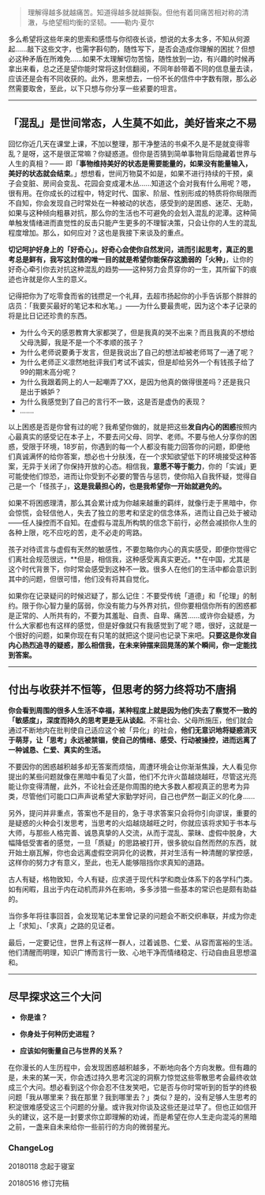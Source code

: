 > 理解得越多就越痛苦。知道得越多就越撕裂。但他有着同痛苦相对称的清澈，与绝望相均衡的坚韧。——勒内·夏尔

多么希望将这些年来的思索和感悟与你彻夜长谈，想说的太多太多，不知从何源起......敲下这些文字，也需字斟句酌，随性写下，是否会造成你理解的困扰？但想必这种矛盾在所难免......如果不太理解切勿苦恼，随性放到一边，有兴趣的时候再拿出来看，总之还是望你能时常将这封信翻阅，不同年龄带着不同的信息量去读，应该还是会有不同收获的。此外，思来想去，一份不长的信件中字数有限，那么必然需要取舍，至此，以下只想与你分享一些紧要的坦言。

---

## 「混乱」是世间常态，人生莫不如此，美好皆来之不易

回忆你近几天在课堂上课，不加以整理，那干净整洁的书桌不久是不是就变得零乱？是呀，这不是很正常嘛？你疑惑道。但你是否猜到简单事物背后隐藏着世界与人生的真相？—— 即「**事物维持美好的状态是需要能量的，如果没有能量输入，美好的状态就会结束**。」想想看，世间万物莫不如是，如果不进行持续的干预，桌子会变脏、房间会变乱、花园会变成灌木丛......知道这个会对我有什么用呢？嗯，很有用。在你成长的过程中，特定时代、国家、阶层、性别形成的特质将你局限而不自知，你会发现自己时常处在一种被动的状态，感受到的是困惑、迷茫、无助，如果与这种倾向粗暴对抗，那么你的生活也不可避免的会划入混乱的泥潭。这种简单触发情绪进而直觉性的反击只能产生更多的不理智决策，只会让你的人生的混乱程度增加。那么，如何应对？这也是我接下来谈及的重点。

**切记呵护好身上的「好奇心」。好奇心会使你自然发问，进而引起思考，真正的思考总是鲜有，我写这封信的唯一目的就是希望你能保存这脆弱的「火种」**，让你的好奇心牵引你去对抗这种混乱的趋势——这种努力会贯穿你的一生，其所留下的痕迹也许就是你人生的意义。

记得把你为了吃零食而省的钱攒足一个礼拜，去超市扬起你的小手告诉那个胖胖的店员：「我要买最好的笔记本和水笔。」——为什么要最贵呢，因为这个本子记录的将是比日记还珍贵的东西。

- 为什么今天的感恩教育大家都哭了，但是我真的哭不出来？而且我真的不想给父母洗脚，我是不是一个不孝顺的孩子？
- 为什么老师说要勇于发言，但是我说出了自己的想法却被老师骂了一通了呢？
- 为什么老师正义凛然地批评我们考试不诚实，但是却给另外一个有钱孩子给了99的期末高分呢？
- 为什么我跟着网上的人一起嘲弄了XX，是因为他真的做得很差吗？还是我只是出于嫉妒？
- 为什么我感觉到了自己的言行不一致，这是否是虚伪的表现？
- .......

以上困惑是否是你曾有过的呢？我希望你做的，就是把这些**发自内心的困惑**按照内心最真实的感受记在本子上，不要去问父母、同学、老师。不要与他人分享你的困惑，受限于环境，18岁前，你遇到的每一个人都没有能力回答你的问题，即便他们真诚满怀的给你答案，想必也十分肤浅，在一个求知欲望低下的环境接受这种答案，无异于关闭了你保持开放的心态。相信我，**意愿不等于能力**，你的「实诚」更可能使他们惊恐，进而让你受到不必要的警告与惩罚，使你陷入自我怀疑，觉得自己是一个「怪孩子」，**这是我最担心的，也是我希望你一开始就避免的。**

如果不将困惑理清，那么其会累计成为你越来越重的羁绊，就像行走于黑暗中，你会惊慌，会轻信他人，失去了独立的思考和坚定的信念体系，进而让自己处于被动——任人操控而不自知。在虚假与混乱所构筑的信念下前行，必然会减损你人生的各种上限，吃不应吃的苦，走不必走的弯路。

孩子对待谎言与虚假有天然的敏感性，不要忽略你内心的真实感受，即便你觉得它们离社会规范很远，**但是，相信我，这种感受离真实更近。**在中国，尤其是这个时代背景下，你时常会感受到这种不一致。很多人在他们的生活中都会意识到其中的问题，但很可惜，他们没有将其自觉化。

如果你在记录疑问的时候迟疑了，那么记住：不要受传统「道德」和「伦理」的制约。限于你心智力量的孱弱，你没有能力与外界对抗，但你要相信你所有的困惑都是正常的、人所共有的，不要为其羞耻、自责、自卑、痛苦......或许你会疑惑，为什么大家都也有这样的感觉，但是好像就只有我感觉到了呢？嗯，很好，这就是一个很好的问题，如果你现在有只笔的就把这个提问也记录下来吧。**只要这是你发自内心热烈追寻的疑惑，那么相信我，在未来钟摆来回晃荡的某个瞬间，你一定能找到答案。**

---

## 付出与收获并不恒等，但思考的努力终将功不唐捐

**你会看到周围的很多人生活不幸福，某种程度上就是因为他们失去了察觉不一致的「敏感度」，深度而持久的思考更是无从谈起**。不需社会、父母所施压，他们就会通过不断地内在批判使自己适应这个被「异化」的社会，**他们无意识地将疑惑消灭于萌芽，让「思考」永远被禁锢，使自己的情绪、感受、行动被操控，进而远离了一种诚恳、仁爱、真实的生活。**

不要因你的困惑越积越多却无答案而烦恼，周遭环境会让你渐渐焦躁，大人看见你提出的某些问题就像在黑暗中看见了火苗，他们不允许火苗越烧越旺，尽管这光亮能让你变得清醒，此外，不论社会还是你周围的绝大多数人都视真正的思考为异类，尽管他们可能口口声声说希望大家勤学好问，自己也俨然一副正义的化身......

另外，提问并非重点，答案也不是目的，急于寻求答案只会将你引向谬误，重要的是疑惑的火种会引发思考，当思考的火焰越烧越旺之时，你就应该将求知于书本与大师，与那些人格完善、诚恳真挚的人交流，从而于混乱、蒙昧、虚假中脱身，大幅降低受害者的感觉，一旦「质疑」的思路被打开，很多貌似自然而然的东西，就开始土崩瓦解，你也会远离虚假空洞异化的说教，并对生活有一种清醒的掌控感，这样你的努力才有意义，至此，也无人能够阻挡你求真知的道路。

古人有疑，格物致知，今人有疑，应求道于现代科学和商业体系下的各学科门类。如有闲暇，且出于内在动机而非外在影响，多多涉猎一些基本的常识也是颇有助益的。

当你多年将往事回首，会发现笔记本里曾记录的问题会不断交织串联，并成为你走上「求知」、「求真」之路的见证者。

最后，一定要记住，世界上有这样一群人，过着诚恳、仁爱、从容而富裕的生活。他们清醒而明理，知识广博而言行一致、心地干净而情绪稳定、行动自由且思想温和。

---

## 尽早探求这三个大问

- **你是谁？**

- **你身处于何种历史进程？**

- **应该如何衡量自己与世界的关系？**

在你漫长的人生历程中，会发现困惑越积越多，不断地向各个方向发散。但有趣的是，未来的某一天，你会透过持久思考沉淀的洞察力惊觉这些零散思考会最终收敛成三个大问。想必看到这个你会忍不住发笑吧，它是否与你时常听到的哲学的终极问题「我从哪里来？我在那里？我到哪里去？」类似？是的，没有足够人生思考的积淀很难感受这三个问题的分量。或许我对你谈及这些还是过早了。但也正如信开头的建议，这不是一封要求你立即理解的劝诫，而是希望在你人生走向混沌的黑暗之前，一盏来自未来给你一些前行的方向的微弱星光。

### ChangeLog

20180118 念起于寝室

20180516 修订完稿
